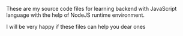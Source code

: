 These are my source code files for learning backend with JavaScript language with the help of NodeJS runtime environment.

I will be very happy if these files can help you dear ones
